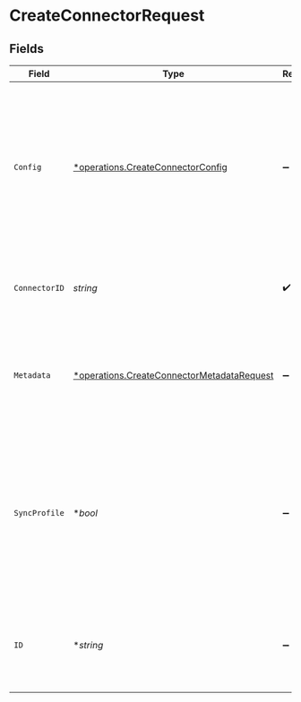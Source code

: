 # CreateConnectorRequest


## Fields

| Field                                                                                                                                                        | Type                                                                                                                                                         | Required                                                                                                                                                     | Description                                                                                                                                                  |
| ------------------------------------------------------------------------------------------------------------------------------------------------------------ | ------------------------------------------------------------------------------------------------------------------------------------------------------------ | ------------------------------------------------------------------------------------------------------------------------------------------------------------ | ------------------------------------------------------------------------------------------------------------------------------------------------------------ |
| `Config`                                                                                                                                                     | [*operations.CreateConnectorConfig](../../models/operations/createconnectorconfig.md)                                                                        | :heavy_minus_sign:                                                                                                                                           | The connector config object that will be passed to the connector. The config object should be compatible with the connector factory.                         |
| `ConnectorID`                                                                                                                                                | *string*                                                                                                                                                     | :heavy_check_mark:                                                                                                                                           | The connector factory ID for creating the connector.                                                                                                         |
| `Metadata`                                                                                                                                                   | [*operations.CreateConnectorMetadataRequest](../../models/operations/createconnectormetadatarequest.md)                                                      | :heavy_minus_sign:                                                                                                                                           | Custom connector metadata, will be used to overwrite the default connector factory metadata.                                                                 |
| `SyncProfile`                                                                                                                                                | **bool*                                                                                                                                                      | :heavy_minus_sign:                                                                                                                                           | Whether to sync user profile from the identity provider to Logto at each sign-in. If `false`, the user profile will only be synced when the user is created. |
| `ID`                                                                                                                                                         | **string*                                                                                                                                                    | :heavy_minus_sign:                                                                                                                                           | The unique ID for the connector. If not provided, a random ID will be generated.                                                                             |